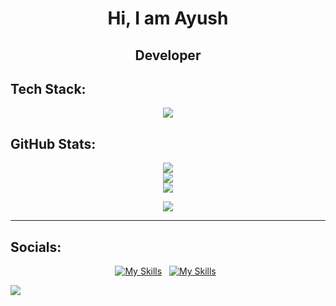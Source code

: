 <h1 align="center"> Hi, I am Ayush </h1>
<h2 align="center"> Developer </h2>

## Tech Stack:
<p align="center">
  <a href="https://skillicons.dev">
    <img src="https://skillicons.dev/icons?i=java,py,js,html,css,nodejs,express,react,bootstrap,tailwind,figma,tensorflow,pytorch" />
  </a>
</p>


## GitHub Stats: 
<div style: align="center">

  ![](http://github-profile-summary-cards.vercel.app/api/cards/repos-per-language?username=Ayush-hm&theme=midnight_purple)<br/>
  ![](http://github-profile-summary-cards.vercel.app/api/cards/stats?username=Ayush-hm&theme=midnight_purple)<br/>
![](http://github-profile-summary-cards.vercel.app/api/cards/profile-details?username=Ayush-hm&theme=midnight_purple)<br/>


</div>

<div align="center">

  ![](https://quotes-github-readme.vercel.app/api?type=horizontal&theme=radical)
</div>

---
## Socials:
<div align="center"> 
  
<a href="https://www.linkedin.com/in/ayush-h-mishra/">![My Skills](https://skillicons.dev/icons?i=linkedin)</a> &nbsp;
<a href="https://twitter.com/AyushHrishikesh">![My Skills](https://skillicons.dev/icons?i=twitter)</a> &nbsp;

</div>

[![](https://visitcount.itsvg.in/api?id=Ayush-hm&icon=0&color=0)](https://visitcount.itsvg.in)

